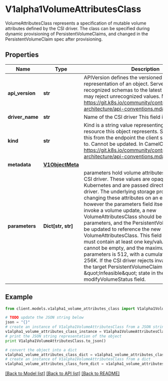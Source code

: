 # V1alpha1VolumeAttributesClass

VolumeAttributesClass represents a specification of mutable volume attributes defined by the CSI driver. The class can be specified during dynamic provisioning of PersistentVolumeClaims, and changed in the PersistentVolumeClaim spec after provisioning.

## Properties
Name | Type | Description | Notes
------------ | ------------- | ------------- | -------------
**api_version** | **str** | APIVersion defines the versioned schema of this representation of an object. Servers should convert recognized schemas to the latest internal value, and may reject unrecognized values. More info: https://git.k8s.io/community/contributors/devel/sig-architecture/api-conventions.md#resources | [optional] 
**driver_name** | **str** | Name of the CSI driver This field is immutable. | 
**kind** | **str** | Kind is a string value representing the REST resource this object represents. Servers may infer this from the endpoint the client submits requests to. Cannot be updated. In CamelCase. More info: https://git.k8s.io/community/contributors/devel/sig-architecture/api-conventions.md#types-kinds | [optional] 
**metadata** | [**V1ObjectMeta**](V1ObjectMeta.md) |  | [optional] 
**parameters** | **Dict[str, str]** | parameters hold volume attributes defined by the CSI driver. These values are opaque to the Kubernetes and are passed directly to the CSI driver. The underlying storage provider supports changing these attributes on an existing volume, however the parameters field itself is immutable. To invoke a volume update, a new VolumeAttributesClass should be created with new parameters, and the PersistentVolumeClaim should be updated to reference the new VolumeAttributesClass.  This field is required and must contain at least one key/value pair. The keys cannot be empty, and the maximum number of parameters is 512, with a cumulative max size of 256K. If the CSI driver rejects invalid parameters, the target PersistentVolumeClaim will be set to an \&quot;Infeasible\&quot; state in the modifyVolumeStatus field. | [optional] 

## Example

```python
from client.models.v1alpha1_volume_attributes_class import V1alpha1VolumeAttributesClass

# TODO update the JSON string below
json = "{}"
# create an instance of V1alpha1VolumeAttributesClass from a JSON string
v1alpha1_volume_attributes_class_instance = V1alpha1VolumeAttributesClass.from_json(json)
# print the JSON string representation of the object
print V1alpha1VolumeAttributesClass.to_json()

# convert the object into a dict
v1alpha1_volume_attributes_class_dict = v1alpha1_volume_attributes_class_instance.to_dict()
# create an instance of V1alpha1VolumeAttributesClass from a dict
v1alpha1_volume_attributes_class_form_dict = v1alpha1_volume_attributes_class.from_dict(v1alpha1_volume_attributes_class_dict)
```
[[Back to Model list]](../README.md#documentation-for-models) [[Back to API list]](../README.md#documentation-for-api-endpoints) [[Back to README]](../README.md)



